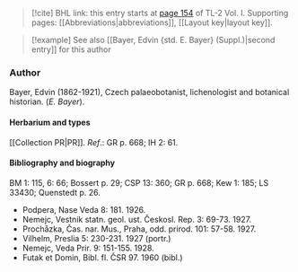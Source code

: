 > [!cite] BHL link: this entry starts at [page 154](https://www.biodiversitylibrary.org/item/103414#page/202/mode/1up) of TL-2 Vol. I.
> Supporting pages: [[Abbreviations|abbreviations]], [[Layout key|layout key]].

> [!example] See also [[Bayer, Edvin {std. E. Bayer} (Suppl.)|second entry]] for this author

### Author

Bayer, Edvin (1862-1921), Czech palaeobotanist, lichenologist and botanical historian. (*E. Bayer*).

#### Herbarium and types

[[Collection PR|PR]].
*Ref*.: GR p. 668; IH 2: 61.

#### Bibliography and biography

BM 1: 115, 6: 66; Bossert p. 29; CSP 13: 360; GR p. 668; Kew 1: 185; LS 33430; Quenstedt p. 26.
- Podpera, Nase Veda 8: 181. 1926.
- Nemejc, Vestnik statn. geol. ust. Českosl. Rep. 3: 69-73. 1927.
- Prochåzka, Čas. nar. Mus., Praha, odd. prirod. 101: 57-58. 1927.
- Vilhelm, Preslia 5: 230-231. 1927 (portr.)
- Nemejc, Veda Prir. 9: 151-155. 1928.
- Futak et Domin, Bibl. fl. ČSR 97. 1960 (bibl.)

